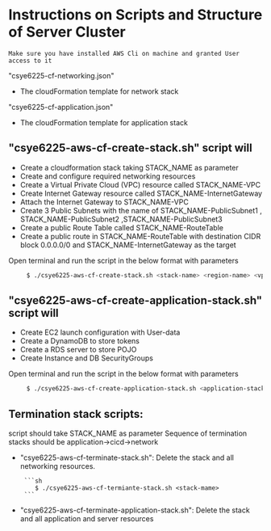 # Instructions on Scripts and Structure of Server Cluster
  
    Make sure you have installed AWS Cli on machine and granted User access to it


<p>"csye6225-cf-networking.json"</p>
<ul>
  <li>The cloudFormation template for network stack</li>
</ul>
<p>"csye6225-cf-application.json"</p>
<ul>
  <li>The cloudFormation template for application stack</li>
</ul>


## "csye6225-aws-cf-create-stack.sh" script will
<ul>
  <li>Create a cloudformation stack taking STACK_NAME as parameter</li>
  <li>Create and configure required networking resources</li>
  <li>Create a Virtual Private Cloud (VPC) resource called STACK_NAME-VPC</li>
  <li>Create Internet Gateway resource called STACK_NAME-InternetGateway</li>
  <li>Attach the Internet Gateway to STACK_NAME-VPC </li>
  <li>Create 3 Public Subnets with the name of STACK_NAME-PublicSubnet1 , STACK_NAME-PublicSubnet2 ,STACK_NAME-PublicSubnet3</li>
  <li>Create a public Route Table called STACK_NAME-RouteTable</li>
  <li>Create a public route in STACK_NAME-RouteTable with destination CIDR block 0.0.0.0/0 and STACK_NAME-InternetGateway as the target</li>
</ul>

<p>Open terminal and run the script in the below format with parameters</p>

   ```sh
        $ ./csye6225-aws-cf-create-stack.sh <stack-name> <region-name> <vpc-cidr-block> <subnet1-cidr-block> <subnet2-cidr-block> 
 ```

## "csye6225-aws-cf-create-application-stack.sh" script will
<ul>
  <li>Create EC2 launch configuration with User-data</li>
  <li>Create a DynamoDB to store tokens</li>
  <li>Create a RDS server to store POJO</li>
  <li>Create Instance and DB SecurityGroups </li>
</ul>

<p>Open terminal and run the script in the below format with parameters</p>

   ```sh
        $ ./csye6225-aws-cf-create-application-stack.sh <application-stack-name> <network-stack-name> <ami-id>
 ```
 
## Termination stack scripts: 
  script should take STACK_NAME as parameter
  Sequence of termination stacks should be application->cicd->network
<ul>
  <li> "csye6225-aws-cf-terminate-stack.sh": Delete the stack and all networking resources.</li>
  
     ```sh
        $ ./csye6225-aws-cf-termiante-stack.sh <stack-mame>
     ```
 
  <li> "csye6225-aws-cf-terminate-application-stack.sh": Delete the stack and all application and server resources</li>
</ul>
        


